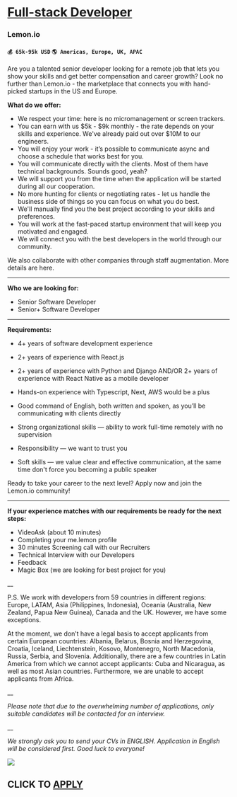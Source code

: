 # [Full-stack Developer](https://www.remotewlb.com/apply/full-stack-developer-44451)  
### Lemon.io  
#### `💰 65k-95k USD` `🌎 Americas, Europe, UK, APAC`  

Are you a talented senior developer looking for a remote job that lets you show your skills and get better compensation and career growth? Look no further than Lemon.io - the marketplace that connects you with hand-picked startups in the US and Europe.

**What do we offer:**

  * We respect your time: here is no micromanagement or screen trackers.
  * You can earn with us $5k - $9k monthly - the rate depends on your skills and experience. We've already paid out over $10M to our engineers.
  * You will enjoy your work - it’s possible to communicate async and choose a schedule that works best for you.
  * You will communicate directly with the clients. Most of them have technical backgrounds. Sounds good, yeah?
  * We will support you from the time when the application will be started during all our cooperation.
  * No more hunting for clients or negotiating rates - let us handle the business side of things so you can focus on what you do best.
  * We'll manually find you the best project according to your skills and preferences.
  * You will work at the fast-paced startup environment that will keep you motivated and engaged.
  * We will connect you with the best developers in the world through our community.

We also collaborate with other companies through staff augmentation. More details are here.

****

**Who we are looking for:**

  * Senior Software Developer
  * Senior+ Software Developer

****

**Requirements:**

  * 4+ years of software development experience
  * 2+ years of experience with React.js
  * 2+ years of experience with Python and Django AND/OR 2+ years of experience with React Native as a mobile developer
  * Hands-on experience with Typescript, Next, AWS would be a plus

  * Good command of English, both written and spoken, as you’ll be communicating with clients directly
  * Strong organizational skills — ability to work full-time remotely with no supervision
  * Responsibility — we want to trust you
  * Soft skills — we value clear and effective communication, at the same time don't force you becoming a public speaker

Ready to take your career to the next level? Apply now and join the Lemon.io community!

****

**If your experience matches with our requirements be ready for the next steps:**

  * VideoAsk (about 10 minutes)
  * Completing your me.lemon profile
  * 30 minutes Screening call with our Recruiters
  * Technical Interview with our Developers
  * Feedback
  * Magic Box (we are looking for best project for you)

__

P.S. We work with developers from 59 countries in different regions: Europe, LATAM, Asia (Philippines, Indonesia), Oceania (Australia, New Zealand, Papua New Guinea), Canada and the UK. However, we have some exceptions.

At the moment, we don’t have a legal basis to accept applicants from certain European countries: Albania, Belarus, Bosnia and Herzegovina, Croatia, Iceland, Liechtenstein, Kosovo, Montenegro, North Macedonia, Russia, Serbia, and Slovenia. Additionally, there are a few countries in Latin America from which we cannot accept applicants: Cuba and Nicaragua, as well as most Asian countries. Furthermore, we are unable to accept applicants from Africa.

__

_Please note that due to the overwhelming number of applications, only suitable candidates will be contacted for an interview._

__

_We strongly ask you to send your CVs in ENGLISH. Application in English will be considered first. Good luck to everyone!_

![](https://remotive.com/job/track/1474920/blank.gif?source=public_api)  
## CLICK TO [APPLY](https://www.remotewlb.com/apply/full-stack-developer-44451)

